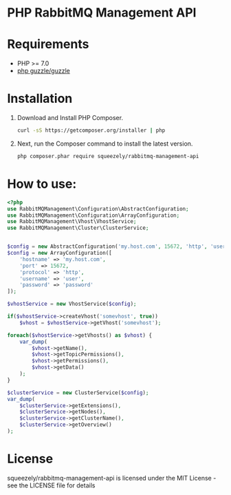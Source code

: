 # PHP RabbitMQ Management API

Requirements
====
- PHP >= 7.0
- [php guzzle/guzzle](https://github.com/guzzle/guzzle)

Installation
====
1. Download and Install PHP Composer.

   ``` sh
   curl -sS https://getcomposer.org/installer | php
   ```

2. Next, run the Composer command to install the latest version.
   ``` sh
   php composer.phar require squeezely/rabbitmq-management-api
   ```

   
How to use:
====
```php
<?php
use RabbitMQManagement\Configuration\AbstractConfiguration;
use RabbitMQManagement\Configuration\ArrayConfiguration;
use RabbitMQManagement\Vhost\VhostService;
use RabbitMQManagement\Cluster\ClusterService;


$config = new AbstractConfiguration('my.host.com', 15672, 'http', 'user', 'password');
$config = new ArrayConfiguration([
    'hostname' => 'my.host.com',
    'port' => 15672,
    'protocol' => 'http',
    'username' => 'user',
    'password' => 'password'
]);

$vhostService = new VhostService($config);

if($vhostService->createVhost('somevhost', true))
    $vhost = $vhostService->getVhost('somevhost');

foreach($vhostService->getVhosts() as $vhost) {
    var_dump(
        $vhost->getName(),
        $vhost->getTopicPermissions(), 
        $vhost->getPermissions(), 
        $vhost->getData()
    );
}

$clusterService = new ClusterService($config);
var_dump(
    $clusterService->getExtensions(),
    $clusterService->getNodes(),
    $clusterService->getClusterName(),
    $clusterService->getOverview()
);

```

License
====

squeezely/rabbitmq-management-api is licensed under the MIT License - see the LICENSE file for details